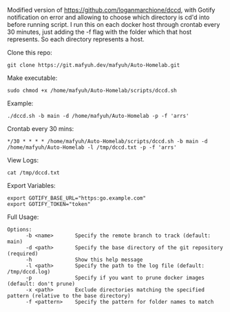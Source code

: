 Modified version of https://github.com/loganmarchione/dccd, with Gotify notification on error and allowing to choose which directory is cd'd into before running script. I run this on each docker host through crontab every 30 minutes, just adding the -f flag with the folder which that host represents. So each directory represents a host.

Clone this repo:
```
git clone https://git.mafyuh.dev/mafyuh/Auto-Homelab.git
```

Make executable:
```
sudo chmod +x /home/mafyuh/Auto-Homelab/scripts/dccd.sh
```
Example:
```
./dccd.sh -b main -d /home/mafyuh/Auto-Homelab -p -f 'arrs'
```
Crontab every 30 mins:
```
*/30 * * * * /home/mafyuh/Auto-Homelab/scripts/dccd.sh -b main -d /home/mafyuh/Auto-Homelab -l /tmp/dccd.txt -p -f 'arrs'
```
View Logs:
```
cat /tmp/dccd.txt
```
Export Variables:
```
export GOTIFY_BASE_URL="https:go.example.com"
export GOTIFY_TOKEN="token"
```
Full Usage:
```
Options:
      -b <name>       Specify the remote branch to track (default: main)
      -d <path>       Specify the base directory of the git repository (required)
      -h              Show this help message
      -l <path>       Specify the path to the log file (default: /tmp/dccd.log)
      -p              Specify if you want to prune docker images (default: don't prune)
      -x <path>       Exclude directories matching the specified pattern (relative to the base directory)
      -f <pattern>    Specify the pattern for folder names to match
```